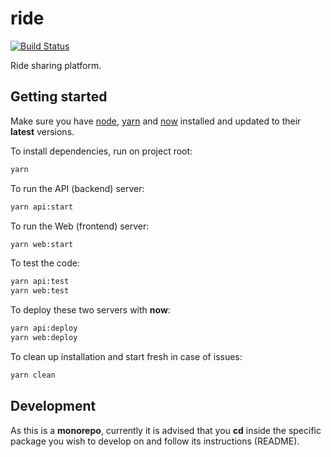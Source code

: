 # ride

[![Build Status](https://semaphoreci.com/api/v1/lovenationarmy/ride/branches/master/badge.svg)](https://semaphoreci.com/lovenationarmy/ride)

Ride sharing platform.

## Getting started

Make sure you have [node](https://nodejs.org), [yarn](https://yarnpkg.com) and [now](https://zeit.co/now) installed and updated to their **latest** versions.

To install dependencies, run on project root:

```sh
yarn
```

To run the API (backend) server:

```sh
yarn api:start
```

To run the Web (frontend) server:

```sh
yarn web:start
```

To test the code:

```sh
yarn api:test
yarn web:test
```

To deploy these two servers with **now**:

```sh
yarn api:deploy
yarn web:deploy
```

To clean up installation and start fresh in case of issues:

```sh
yarn clean
```

## Development

As this is a **monorepo**, currently it is advised that you **cd** inside the specific package you wish to develop on and follow its instructions (README).
